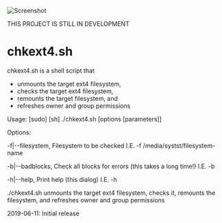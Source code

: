 ![Screenshot](https://i.imgur.com/xoB5LCY.png)

THIS PROJECT IS STILL IN DEVELOPMENT

# chkext4.sh

chkext4.sh is a shell script that
- unmounts the target ext4 filesystem,
- checks the target ext4 filesystem,
- remounts the target filesystem, and
- refreshes owner and group permissions


Usage: [sudo] [sh] ./chkext4.sh [options [parameters]]

Options:

-f|--filesystem, Filesystem to be checked I.E. -f /media/systst/filesystem-name

-b|--badblocks, Check all blocks for errors (this takes a long time!) I.E. -b

-h|--help, Print help (this dialog) I.E. -h

./chkext4.sh unmounts the target ext4 filesystem, checks it, remounts the filesystem, and refreshes owner and group permissions


2019-06-11: Initial release
